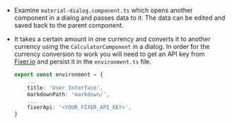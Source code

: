 - Examine `material-dialog.component.ts` which opens another component in a dialog and passes data to it. The data can be edited and saved back to the parent component.

- It takes a certain  amount in one currency and converts it to another currency using the `CalculatorComponent` in a dialog. In order for the currency conversion to work you will need to get an API key from [Fixer.io](https://fixer.io/) and persist it in the `environment.ts` file.

    ```typescript
    export const environment = {
        ...
        title: 'User Interface',
        markdownPath: 'markdown/',
        ...
        fixerApi: '<YOUR_FIXER_API_KEY>',
    }
    ```